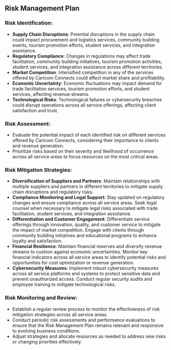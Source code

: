 ## Risk Management Plan

### Risk Identification:
- **Supply Chain Disruptions**: Potential disruptions in the supply chain could impact procurement and logistics services, community building events, tourism promotion efforts, student services, and integration assistance.
- **Regulatory Compliance**: Changes in regulations may affect trade facilitation, community building initiatives, tourism promotion activities, student services, and integration assistance across different territories.
- **Market Competition**: Intensified competition in any of the services offered by Caricom Connects could affect market share and profitability.
- **Economic Uncertainty**: Economic fluctuations may impact demand for trade facilitation services, tourism promotion efforts, and student services, affecting revenue streams.
- **Technological Risks**: Technological failures or cybersecurity breaches could disrupt operations across all service offerings, affecting client satisfaction and trust.

### Risk Assessment:
- Evaluate the potential impact of each identified risk on different services offered by Caricom Connects, considering their importance to clients and revenue generation.
- Prioritize risks based on their severity and likelihood of occurrence across all service areas to focus resources on the most critical areas.

### Risk Mitigation Strategies:
- **Diversification of Suppliers and Partners**: Maintain relationships with multiple suppliers and partners in different territories to mitigate supply chain disruptions and regulatory risks.
- **Compliance Monitoring and Legal Support**: Stay updated on regulatory changes and ensure compliance across all service areas. Seek legal counsel when necessary to mitigate legal risks associated with trade facilitation, student services, and integration assistance.
- **Differentiation and Customer Engagement**: Differentiate service offerings through innovation, quality, and customer service to mitigate the impact of market competition. Engage with clients through community building initiatives and educational programs to enhance loyalty and satisfaction.
- **Financial Resilience**: Maintain financial reserves and diversify revenue streams to cushion against economic uncertainties. Monitor key financial indicators across all service areas to identify potential risks and opportunities for cost optimization or revenue generation.
- **Cybersecurity Measures**: Implement robust cybersecurity measures across all service platforms and systems to protect sensitive data and prevent unauthorized access. Conduct regular security audits and employee training to mitigate technological risks.

### Risk Monitoring and Review:
- Establish a regular review process to monitor the effectiveness of risk mitigation strategies across all service areas.
- Conduct periodic risk assessments and performance evaluations to ensure that the Risk Management Plan remains relevant and responsive to evolving business conditions.
- Adjust strategies and allocate resources as needed to address new risks or changing priorities effectively.
